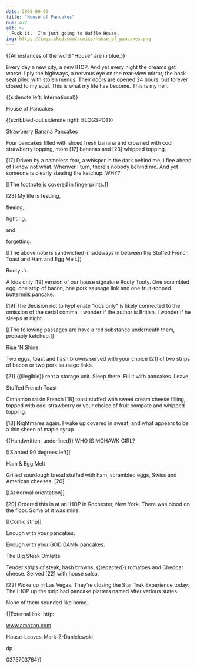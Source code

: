 ```yaml
---
date: 2008-09-05
title: "House of Pancakes"
num: 472
alt: >-
  Fuck it.  I'm just going to Waffle House.
img: https://imgs.xkcd.com/comics/house_of_pancakes.png
---
```

{{All instances of the word "House" are in blue.}}

Every day a new city, a new IHOP. And yet every night the dreams get worse. I ply the highways, a nervous eye on the rear-view mirror, the back seat piled with stolen menus. Their doors are opened 24 hours, but forever closed to my soul. This is what my life has become. This is my hell.

{{sidenote left: International}}

House of Pancakes

{{scribbled-out sidenote right: BLOGSPOT}}

Strawberry Banana Pancakes

Four pancakes filled with sliced fresh banana and crowned with cool strawberry topping, more [17] bananas and [23] whipped topping.

[17] Driven by a nameless fear, a whisper in the dark behind me, I flee ahead of I know not what. Whenver I turn, there's nobody behind me.  And yet someone is clearly stealing the ketchup. WHY?

[[The footnote is covered in fingerprints.]]

[23] My life is feeding,

fleeing,

fighting,

and

forgetting.

[[The above note is sandwiched in sideways in between the Stuffed French Toast and Ham and Egg Melt.]]

Rooty Jr.

A kids only [19] version of our house signature Rooty Tooty. One scrambled egg, one strip of bacon, one pork sausage link and one fruit-topped buttermilk pancake.

[19] The decision not to hyphenate "kids only" is likely connected to the omission of the serial comma. I wonder if the author is British. I wonder if he sleeps at night.

[[The following passages are have a red substance underneath them, probably ketchup.]]

Rise 'N Shine

Two eggs, toast and hash browns served with your choice [21] of two strips of bacon or two pork sausage links.

[21] {{illegible}} rent a storage unit. Sleep there. Fill it with pancakes. Leave.

Stuffed French Toast

Cinnamon raisin French [18] toast stuffed with sweet cream cheese filling, topped with cool strawberry or your choice of fruit compote and whipped topping.

[18] Nightmares again. I wake up covered in sweat, and what appears to be a thin sheen of maple syrup

{{Handwritten, underlined}} WHO IS MOHAWK GIRL?

[[Slanted 90 degrees left]]

Ham & Egg Melt

Grilled sourdough bread stuffed with ham, scrambled eggs, Swiss and American cheeses. [20]

[[At normal orientation]]

[20] Ordered this in at an IHOP in Rochester, New York. There was blood on the floor. Some of it was mine.

[[Comic strip]]

Enough with your pancakes.

Enough with your GOD DAMN pancakes.

The Big Steak Omlette

Tender strips of steak, hash browns, {{redacted}} tomatoes and Cheddar cheese. Served [22] with house salsa.

[22] Woke up in Las Vegas.  They're closing the Star Trek Experience today.  The IHOP up the strip had pancake platters named after various states.

None of them sounded like home.



{{External link: http:

www.amazon.com

House-Leaves-Mark-Z-Danielewski

dp

0375703764}}
